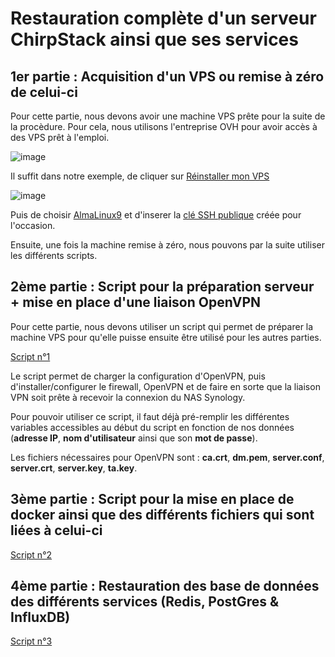 # Restauration complète d'un serveur ChirpStack ainsi que ses services

## 1er partie : Acquisition d'un VPS ou remise à zéro de celui-ci

Pour cette partie, nous devons avoir une machine VPS prête pour la suite de la procèdure. Pour cela, nous utilisons l'entreprise OVH pour avoir accès à des VPS prêt à l'emploi.

![image](https://github.com/user-attachments/assets/56d58b6f-48e4-4278-b169-04da5fa4824e)

Il suffit dans notre exemple, de cliquer sur <ins>Réinstaller mon VPS</ins>

![image](https://github.com/user-attachments/assets/ed3e2571-2826-4eb7-9988-d188c5f17780)

Puis de choisir <ins>AlmaLinux9</ins> et d'inserer la <ins>clé SSH publique</ins> créée pour l'occasion.

Ensuite, une fois la machine remise à zéro, nous pouvons par la suite utiliser les différents scripts.

## 2ème partie : Script pour la préparation serveur + mise en place d'une liaison OpenVPN

Pour cette partie, nous devons utiliser un script qui permet de préparer la machine VPS pour qu'elle puisse ensuite être utilisé pour les autres parties.

[Script n°1](https://github.com/Grievous400/Projet-M1-TRI/blob/main/restauration/script1.sh)

Le script permet de charger la configuration d'OpenVPN, puis d'installer/configurer le firewall, OpenVPN et de faire en sorte que la liaison VPN soit prête à recevoir la connexion du NAS Synology.

Pour pouvoir utiliser ce script, il faut déjà pré-remplir les différentes variables accessibles au début du script en fonction de nos données (**adresse IP**, **nom d'utilisateur** ainsi que son **mot de passe**).

Les fichiers nécessaires pour OpenVPN sont : **ca.crt**, **dm.pem**, **server.conf**, **server.crt**, **server.key**, **ta.key**.

## 3ème partie : Script pour la mise en place de docker ainsi que des différents fichiers qui sont liées à celui-ci

[Script n°2](https://github.com/Grievous400/Projet-M1-TRI/blob/main/restauration/script2.sh)

## 4ème partie : Restauration des base de données des différents services (Redis, PostGres & InfluxDB)

[Script n°3](https://github.com/Grievous400/Projet-M1-TRI/blob/main/restauration/script3.sh)
